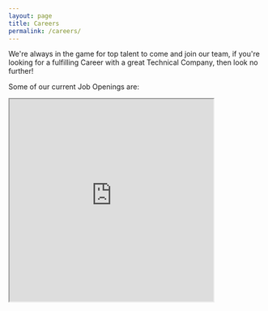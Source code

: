 ```yaml
---
layout: page
title: Careers
permalink: /careers/
---
```


We're always in the game for top talent to come and join our team, if you're looking for a fulfilling Career with a great Technical Company, then look no further!

Some of our current Job Openings are:
<iframe src="https://www.google.com/search?q=caci+careers&ibp=htl;jobs" style="width: 80%" height="400px"></iframe>
